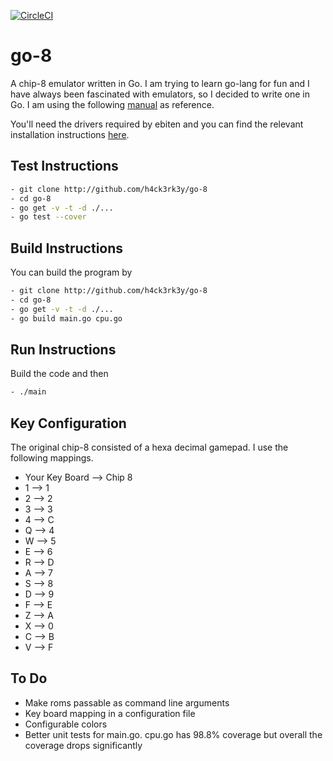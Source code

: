 [![CircleCI](https://circleci.com/gh/h4ck3rk3y/go-8.svg?style=svg)](https://circleci.com/gh/h4ck3rk3y/go-8)

# go-8 
A chip-8 emulator written in Go. I am trying to learn go-lang for fun and I have always been fascinated with emulators, so I decided to write one in Go. I am using the following [manual](http://devernay.free.fr/hacks/chip8/C8TECH10.HTM#1nnn) as reference.

You'll need the drivers required by ebiten and you can find the relevant installation instructions [here](https://github.com/hajimehoshi/ebiten/wiki/Linux).

## Test Instructions

```bash
- git clone http://github.com/h4ck3rk3y/go-8
- cd go-8
- go get -v -t -d ./...
- go test --cover
```

## Build Instructions

You can build the program by

```bash
- git clone http://github.com/h4ck3rk3y/go-8
- cd go-8
- go get -v -t -d ./...
- go build main.go cpu.go
```

## Run Instructions

Build the code and then

```bash
- ./main
```
## Key Configuration

The original chip-8 consisted of a hexa decimal gamepad. I use the following mappings.

- Your Key Board --> Chip 8
- 1 --> 1
- 2 --> 2
- 3 --> 3
- 4 --> C
- Q --> 4
- W --> 5
- E --> 6
- R --> D
- A --> 7
- S --> 8
- D --> 9
- F --> E
- Z --> A
- X --> 0
- C --> B
- V --> F

## To Do

- Make roms passable as command line arguments
- Key board mapping in a configuration file
- Configurable colors
- Better unit tests for main.go. cpu.go has 98.8% coverage but overall the coverage drops significantly

